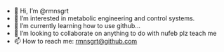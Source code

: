 - 👋 Hi, I’m @rmnsgrt
- 👀 I’m interested in metabolic engineering and control systems.
- 🌱 I’m currently learning how to use github...
- 💞️ I’m looking to collaborate on anything to do with nufeb plz teach me
- 📫 How to reach me: rmnsgrt@github.com

<!---
rmnsgrt/rmnsgrt is a ✨ special ✨ repository because its `README.md` (this file) appears on your GitHub profile.
You can click the Preview link to take a look at your changes.
--->
